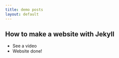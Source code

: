 ```yaml
---
title: demo posts
layout: default
---
```


## How to make a website with Jekyll
* See a video
* Website done!
